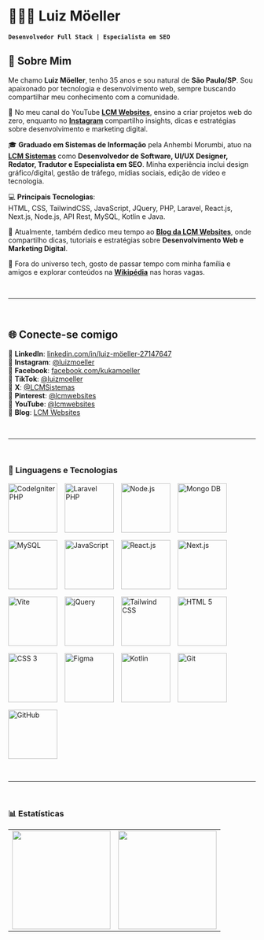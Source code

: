 # 👨🏻‍💻 Luiz Möeller  

**`Desenvolvedor Full Stack | Especialista em SEO`**  

## 📌 Sobre Mim

Me chamo **Luiz Möeller**, tenho 35 anos e sou natural de **São Paulo/SP**. Sou apaixonado por tecnologia e desenvolvimento web, sempre buscando compartilhar meu conhecimento com a comunidade.  

🎥 No meu canal do YouTube **[LCM Websites](https://youtube.com/@lcmwebsites)**, ensino a criar projetos web do zero, enquanto no **[Instagram](https://www.instagram.com/luizmoeller)** compartilho insights, dicas e estratégias sobre desenvolvimento e marketing digital.  

🎓 **Graduado em Sistemas de Informação** pela Anhembi Morumbi, atuo na **[LCM Sistemas](https://lcmsistemas.com.br/)** como **Desenvolvedor de Software, UI/UX Designer, Redator, Tradutor e Especialista em SEO**. Minha experiência inclui design gráfico/digital, gestão de tráfego, mídias sociais, edição de vídeo e tecnologia.  

💻 **Principais Tecnologias**:  
HTML, CSS, TailwindCSS, JavaScript, JQuery, PHP, Laravel, React.js, Next.js, Node.js, API Rest, MySQL, Kotlin e Java.  

📖 Atualmente, também dedico meu tempo ao **[Blog da LCM Websites](https://blog.lcmwebsites.com.br/)**, onde compartilho dicas, tutoriais e estratégias sobre **Desenvolvimento Web e Marketing Digital**.  

🚀 Fora do universo tech, gosto de passar tempo com minha família e amigos e explorar conteúdos na **[Wikipédia](https://pt.wikipedia.org/wiki/Wikip%C3%A9dia:P%C3%A1gina_principal)** nas horas vagas.

<br><hr><br>

## 🌐 Conecte-se comigo

🔹 **LinkedIn**: [linkedin.com/in/luiz-möeller-27147647](https://www.linkedin.com/in/luiz-m%C3%B6eller-27147647)  
🔹 **Instagram**: [@luizmoeller](https://www.instagram.com/luizmoeller)  
🔹 **Facebook**: [facebook.com/kukamoeller](https://facebook.com/kukamoeller)  
🔹 **TikTok**: [@luizmoeller](https://www.tiktok.com/@luizmoeller)  
🔹 **X**: [@LCMSistemas](https://x.com/LCMSistemas)  
🔹 **Pinterest**: [@lcmwebsites](https://br.pinterest.com/lcmwebsites)  
🔹 **YouTube**: [@lcmwebsites](https://youtube.com/@lcmwebsites)  
🔹 **Blog**: [LCM Websites](https://blog.lcmwebsites.com.br)  
 
<br><hr><br>

### 🤖 Linguagens e Tecnologias

<div style="
    display: flex;
    flex-wrap: wrap;
    gap: 15px;
    justify-content: left;
    align-items: left;
">
  <img src="https://luizmoeller.lcmwebsites.com.br/images/logo-tecnologias/codeIgniter_php.webp" alt="CodeIgniter PHP" title="CodeIgniter PHP" width="100px">
  <img src="https://luizmoeller.lcmwebsites.com.br/images/logo-tecnologias/laravel_php.webp" alt="Laravel PHP" title="Laravel PHP" width="100px">
  <img src="https://luizmoeller.lcmwebsites.com.br/images/logo-tecnologias/node_js.webp" alt="Node.js" title="Node.js" width="100px">
  <img src="https://luizmoeller.lcmwebsites.com.br/images/logo-tecnologias/mongo_db_banco_de_dados.webp" alt="Mongo DB" title="Mongo DB" width="100px">
  <img src="https://luizmoeller.lcmwebsites.com.br/images/logo-tecnologias/my_sql_banco_de_dados.webp" alt="MySQL" title="MySQL" width="100px">
  
  <img src="https://luizmoeller.lcmwebsites.com.br/images/logo-tecnologias/javascript.webp" alt="JavaScript" title="JavaScript" width="100px">
  <img src="https://luizmoeller.lcmwebsites.com.br/images/logo-tecnologias/react_js.webp" alt="React.js" title="React.js" width="100px">
  <img src="https://luizmoeller.lcmwebsites.com.br/images/logo-tecnologias/next_js.webp" alt="Next.js" title="Next.js" width="100px">
  <img src="https://luizmoeller.lcmwebsites.com.br/images/logo-tecnologias/vite.webp" alt="Vite" title="Vite" width="100px">
  <img src="https://luizmoeller.lcmwebsites.com.br/images/logo-tecnologias/jquery.webp" alt="jQuery" title="jQuery" width="100px">

  <img src="https://luizmoeller.lcmwebsites.com.br/images/logo-tecnologias/tailwind_css.webp" alt="Tailwind CSS" title="Tailwind CSS" width="100px">
  <img src="https://luizmoeller.lcmwebsites.com.br/images/logo-tecnologias/html_5.webp" alt="HTML 5" title="HTML 5" width="100px">
  <img src="https://luizmoeller.lcmwebsites.com.br/images/logo-tecnologias/css_3.webp" alt="CSS 3" title="CSS 3" width="100px">
  <img src="https://luizmoeller.lcmwebsites.com.br/images/logo-tecnologias/figma.webp" alt="Figma" title="Figma" width="100px">
  <img src="https://luizmoeller.lcmwebsites.com.br/images/logo-tecnologias/kotlin.webp" alt="Kotlin" title="Kotlin" width="100px">
  <img src="https://luizmoeller.lcmwebsites.com.br/images/logo-tecnologias/git.webp" alt="Git" title="Git" width="100px">
  <img src="https://luizmoeller.lcmwebsites.com.br/images/logo-tecnologias/github.webp" alt="GitHub" title="GitHub" width="100px">
</div>

<br><hr><br>

### 📊 Estatísticas

<table>
  <tr>
    <td width="50%">
      <img src="https://github-readme-stats.vercel.app/api?username=encktemp&show_icons=true&theme=tokyonight&include_all_commits=true&locale=pt-br" height="200"/>
    </td>
    <td width="50%">
      <img src="https://github-readme-stats.vercel.app/api/top-langs/?username=encktemp&theme=tokyonight&layout=compact&custom_title=Tecnologias&langs_count=9" height="200"/>
    </td>
  </tr>
</table>

